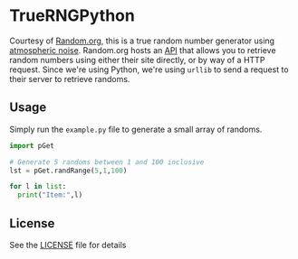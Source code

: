 # TrueRNGPython
Courtesy of [Random.org](https://www.random.org/), this is a true random number generator using [atmospheric noise](https://www.random.org/randomness/).
Random.org hosts an [API](https://www.random.org/integers/) that allows you to retrieve random numbers using either their site directly, or by way of a HTTP request.
Since we're using Python, we're using `urllib` to send a request to their server to retrieve randoms.

## Usage

Simply run the `example.py` file to generate a small array of randoms.

``` Python
import pGet

# Generate 5 randoms between 1 and 100 inclusive
lst = pGet.randRange(5,1,100)

for l in list:
  print("Item:",l)
```

## License

See the [LICENSE](https://github.com/Kingcitaldo125/TrueRNGPython/blob/master/LICENSE) file for details
